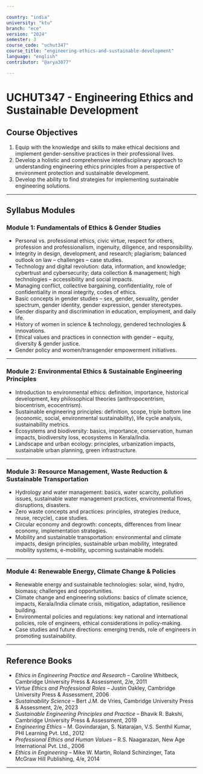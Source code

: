 ```yaml
---

country: "india"
university: "ktu"
branch: "ece"
version: "2024"
semester: 3
course_code: "uchut347"
course_title: "engineering-ethics-and-sustainable-development"
language: "english"
contributor: "@arya3077"

---
```


# UCHUT347 - Engineering Ethics and Sustainable Development

## Course Objectives

1. Equip with the knowledge and skills to make ethical decisions and implement gender-sensitive practices in their professional lives.  
2. Develop a holistic and comprehensive interdisciplinary approach to understanding engineering ethics principles from a perspective of environment protection and sustainable development.  
3. Develop the ability to find strategies for implementing sustainable engineering solutions.  

---

## Syllabus Modules

### Module 1: Fundamentals of Ethics & Gender Studies
- Personal vs. professional ethics, civic virtue, respect for others, profession and professionalism, ingenuity, diligence, and responsibility.  
- Integrity in design, development, and research; plagiarism; balanced outlook on law – challenges – case studies.  
- Technology and digital revolution: data, information, and knowledge; cybertrust and cybersecurity; data collection & management; high technologies – accessibility and social impacts.  
- Managing conflict, collective bargaining, confidentiality, role of confidentiality in moral integrity, codes of ethics.  
- Basic concepts in gender studies – sex, gender, sexuality, gender spectrum, gender identity, gender expression, gender stereotypes.  
- Gender disparity and discrimination in education, employment, and daily life.  
- History of women in science & technology, gendered technologies & innovations.  
- Ethical values and practices in connection with gender – equity, diversity & gender justice.  
- Gender policy and women/transgender empowerment initiatives.  

---

### Module 2: Environmental Ethics & Sustainable Engineering Principles
- Introduction to environmental ethics: definition, importance, historical development, key philosophical theories (anthropocentrism, biocentrism, ecocentrism).  
- Sustainable engineering principles: definition, scope, triple bottom line (economic, social, environmental sustainability), life cycle analysis, sustainability metrics.  
- Ecosystems and biodiversity: basics, importance, conservation, human impacts, biodiversity loss, ecosystems in Kerala/India.  
- Landscape and urban ecology: principles, urbanization impacts, sustainable urban planning, green infrastructure.  

---

### Module 3: Resource Management, Waste Reduction & Sustainable Transportation
- Hydrology and water management: basics, water scarcity, pollution issues, sustainable water management practices, environmental flows, disruptions, disasters.  
- Zero waste concepts and practices: principles, strategies (reduce, reuse, recycle), case studies.  
- Circular economy and degrowth: concepts, differences from linear economy, implementation strategies.  
- Mobility and sustainable transportation: environmental and climate impacts, design principles, sustainable urban mobility, integrated mobility systems, e-mobility, upcoming sustainable models.  

---

### Module 4: Renewable Energy, Climate Change & Policies
- Renewable energy and sustainable technologies: solar, wind, hydro, biomass; challenges and opportunities.  
- Climate change and engineering solutions: basics of climate science, impacts, Kerala/India climate crisis, mitigation, adaptation, resilience building.  
- Environmental policies and regulations: key national and international policies, role of engineers, ethical considerations in policy-making.  
- Case studies and future directions: emerging trends, role of engineers in promoting sustainability.  

---

## Reference Books

- *Ethics in Engineering Practice and Research* – Caroline Whitbeck, Cambridge University Press & Assessment, 2/e, 2011  
- *Virtue Ethics and Professional Roles* – Justin Oakley, Cambridge University Press & Assessment, 2006  
- *Sustainability Science* – Bert J.M. de Vries, Cambridge University Press & Assessment, 2/e, 2023  
- *Sustainable Engineering Principles and Practice* – Bhavik R. Bakshi, Cambridge University Press & Assessment, 2019  
- *Engineering Ethics* – M. Govindarajan, S. Natarajan, V.S. Senthil Kumar, PHI Learning Pvt. Ltd., 2012  
- *Professional Ethics and Human Values* – R.S. Naagarazan, New Age International Pvt. Ltd., 2006  
- *Ethics in Engineering* – Mike W. Martin, Roland Schinzinger, Tata McGraw Hill Publishing, 4/e, 2014  

---
